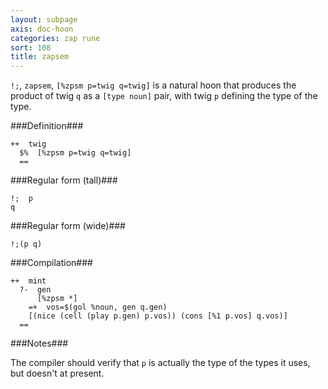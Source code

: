 ```yaml
---
layout: subpage
axis: doc-hoon
categories: zap rune
sort: 108
title: zapsem
---
```




`!;`, `zapsem`, `[%zpsm p=twig q=twig]` is a natural hoon that
produces the product of twig `q` as a `[type noun]` pair, with
twig `p` defining the type of the type.

###Definition###

    ++  twig  
      $%  [%zpsm p=twig q=twig]
      ==

###Regular form (tall)###

    !;  p
    q

###Regular form (wide)###

    !;(p q)

###Compilation###
    
    ++  mint
      ?-  gen
          [%zpsm *]  
        =+  vos=$(gol %noun, gen q.gen)
        [(nice (cell (play p.gen) p.vos)) (cons [%1 p.vos] q.vos)]
      ==

###Notes###

The compiler should verify that `p` is actually the type of the
types it uses, but doesn't at present.
